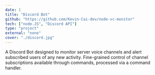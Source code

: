 ```yaml
---
date: 1
title: "Discord Bot"
github: "https://github.com/Kevin-Cai-dev/node-vc-monitor"
tech: ["node.JS", "Discord API"]
type: "project"
external: "none"
cover: "./discord.jpg"
---
```

A Discord Bot designed to monitor server voice channels and alert subscribed
users of any new activity. Fine-grained control of channel subscriptions
available through commands, processed via a command handler.